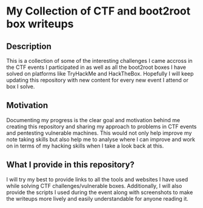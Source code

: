 # My Collection of CTF and boot2root box writeups

## Description 
This is a collection of some of the interesting challenges I came accross in the CTF events I participated in as well as all the boot2root boxes I have solved on platforms like TryHackMe and HackTheBox. Hopefully I will keep updating this repository with new content for every new event I attend or box I solve. 

## Motivation
Documenting my progress is the clear goal and motivation behind me creating this repository and sharing my approach to problems in CTF events and pentesting vulnerable machines. This would not only help improve my note taking skills but also help me to analyse where I can improve and work on in terms of my hacking skills when I take a look back at this.


## What I provide in this repository?
I will try my best to provide links to all the tools and websites I have used while solving CTF challenges/vulnerable boxes. Additionally, I will also provide the scripts I used during the event along with screenshots to make the writeups more lively and easily understandable for anyone reading it.


